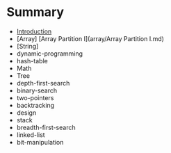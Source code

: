 # Summary

* [Introduction](README.md)
* [Array]
    [Array Partition I](array/Array Partition I.md)
* [String]
* dynamic-programming
* hash-table
* Math
* Tree
* depth-first-search
* binary-search
* two-pointers
* backtracking
* design
* stack
* breadth-first-search
* linked-list
* bit-manipulation

